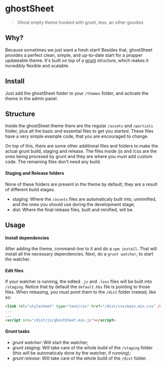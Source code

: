 # ghostSheet
> Ghost empty theme hooked with grunt, less, an other goodies

## Why?
Because sometimes we just want a fresh start!
Besides that, ghostSheet provides a perfect clean, simple, and up-to-date start for a propper updateable theme. It's built on top of a [grunt](http://gruntjs.com/) structure, which makes it incredibly flexible and scalable.

## Install
Just add the ghostSheet folder to your `/themes` folder, and activate the theme in the admin panel.

## Structure
Inside the ghostSheet theme there are the regular `/assets` and `/partials` folder, plus all the basic and essential files to get you started. These files have a very simple example code, that you are encouraged to change.

On top of this, there are some other additional files and folders to make the actual grunt build, staging and release.
The files inside /js and /css are the ones being procesed by grunt and they are where you must add custom code. The remaining files don't need any build.

#### Staging and Release folders
None of these folders are present in the theme by default, they are a result of different build stages.

- staging: Where the `/assets` files are automaticaly built into, unminified, and the ones you should use during the development stage;
- dist: Where the final release files, built and minified, will be.

## Usage

#### Install dependencies
After adding the theme, command-line to it and do a `npm install`. That will install all the necessary dependencies.
Next, do a `grunt watcher`, to start the watcher.

#### Edit files
If your watcher is running, the edited `.js` and `.less` files will be built into `/staging`. Notice that by default the `default.hbs` file is pointing to those files. When releasing, you must point them to the `/dist` folder instead, like so:

```html
<link rel="stylesheet" type="text/css" href="/dist/css/main.min.css" />
...
...
<script src="/dist/js/ghostSheet.min.js"></script>
```

#### Grunt tasks

- *grunt watcher*: Will start the watcher;
- *grunt staging*: Will take care of the whole build of the `/staging` folder (this will be automaticaly done by the watcher, if running);
- *grunt release*: Will take care of the whole build of the `/dist` folder.

